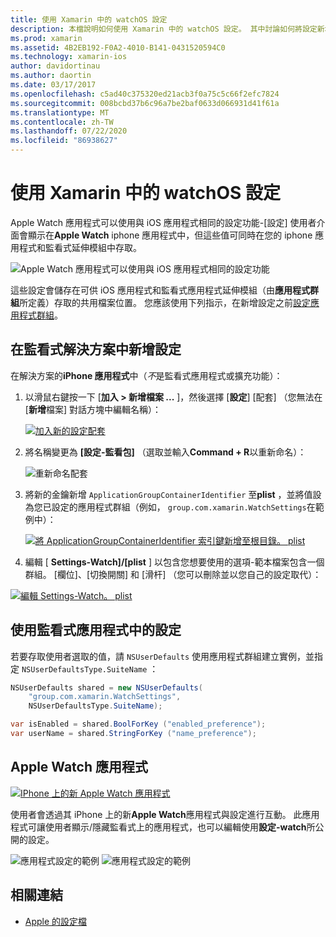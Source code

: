 ```yaml
---
title: 使用 Xamarin 中的 watchOS 設定
description: 本檔說明如何使用 Xamarin 中的 watchOS 設定。 其中討論如何將設定新增至 watch 應用程式解決方案、使用應用程式中的設定，以及 iPhone 上的 Apple Watch 應用程式。
ms.prod: xamarin
ms.assetid: 4B2EB192-F0A2-4010-B141-0431520594C0
ms.technology: xamarin-ios
author: davidortinau
ms.author: daortin
ms.date: 03/17/2017
ms.openlocfilehash: c5ad40c375320ed21acb3f0a75c5c66f2efc7824
ms.sourcegitcommit: 008bcbd37b6c96a7be2baf0633d066931d41f61a
ms.translationtype: MT
ms.contentlocale: zh-TW
ms.lasthandoff: 07/22/2020
ms.locfileid: "86938627"
---
```

# <a name="working-with-watchos-settings-in-xamarin"></a>使用 Xamarin 中的 watchOS 設定

Apple Watch 應用程式可以使用與 iOS 應用程式相同的設定功能-[設定] 使用者介面會顯示在**Apple Watch** iphone 應用程式中，但這些值可同時在您的 iphone 應用程式和監看式延伸模組中存取。

![Apple Watch 應用程式可以使用與 iOS 應用程式相同的設定功能](settings-images/intro.png)

這些設定會儲存在可供 iOS 應用程式和監看式應用程式延伸模組（由**應用程式群組**所定義）存取的共用檔案位置。 您應該使用下列指示，在新增設定之前[設定應用程式群組](~/ios/watchos/app-fundamentals/app-groups.md)。

## <a name="add-settings-in-a-watch-solution"></a>在監看式解決方案中新增設定

在解決方案的**iPhone 應用程式**中（*不*是監看式應用程式或擴充功能）：

1. 以滑鼠右鍵按一下 [**加入 > 新增檔案 ...** ]，然後選擇 [**設定**] [配套] （您無法在 [**新增**檔案] 對話方塊中編輯名稱）：

   [![加入新的設定配套](settings-images/settings-add-sml.png)](settings-images/settings-add.png#lightbox)

2. 將名稱變更為 **[設定-監看包]** （選取並輸入**Command + R**以重新命名）：

   ![重新命名配套](settings-images/settings-rename.png)

3. 將新的金鑰新增 `ApplicationGroupContainerIdentifier` 至**plist** ，並將值設為您已設定的應用程式群組（例如， `group.com.xamarin.WatchSettings`在範例中）：

   [![將 ApplicationGroupContainerIdentifier 索引鍵新增至根目錄。 plist](settings-images/settings-appgroup-sml.png)](settings-images/settings-appgroup.png#lightbox)

4. 編輯 [ **Settings-Watch]/[plist** ] 以包含您想要使用的選項-範本檔案包含一個群組。
  [欄位]、[切換開關] 和 [滑杆] （您可以刪除並以您自己的設定取代）：

  [![編輯 Settings-Watch。 plist](settings-images/rootplist-sml.png)](settings-images/rootplist.png#lightbox)

## <a name="use-settings-in-the-watch-app"></a>使用監看式應用程式中的設定

若要存取使用者選取的值，請 `NSUserDefaults` 使用應用程式群組建立實例，並指定 `NSUserDefaultsType.SuiteName` ：

```csharp
NSUserDefaults shared = new NSUserDefaults(
    "group.com.xamarin.WatchSettings",
    NSUserDefaultsType.SuiteName);

var isEnabled = shared.BoolForKey ("enabled_preference");
var userName = shared.StringForKey ("name_preference");
```

## <a name="apple-watch-app"></a>Apple Watch 應用程式

[![IPhone 上的新 Apple Watch 應用程式](settings-images/settings-app-sml.png)](settings-images/settings-app.png#lightbox)

使用者會透過其 iPhone 上的新**Apple Watch**應用程式與設定進行互動。 此應用程式可讓使用者顯示/隱藏監看式上的應用程式，也可以編輯使用**設定-watch**所公開的設定。

![應用程式設定的範例](settings-images/applewatch-1.png) ![應用程式設定的範例](settings-images/applewatch-2.png)

## <a name="related-links"></a>相關連結

- [Apple 的設定檔](https://developer.apple.com/library/prerelease/ios/documentation/General/Conceptual/WatchKitProgrammingGuide/Settings.html#//apple_ref/doc/uid/TP40014969-CH22-SW1)
